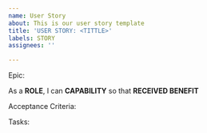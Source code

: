 ```yaml
---
name: User Story
about: This is our user story template
title: 'USER STORY: <TITTLE>'
labels: STORY
assignees: ''

---
```


Epic: 

As a **ROLE**, I can **CAPABILITY** so that **RECEIVED BENEFIT**


Acceptance Criteria:

Tasks:
